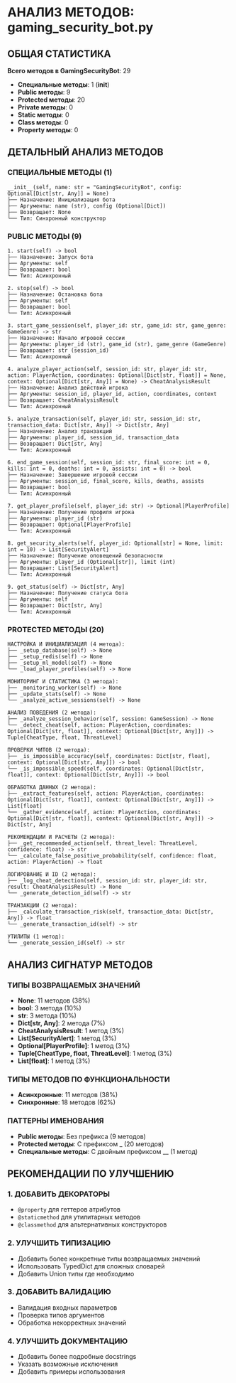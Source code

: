 # АНАЛИЗ МЕТОДОВ: gaming_security_bot.py

## ОБЩАЯ СТАТИСТИКА
**Всего методов в GamingSecurityBot**: 29
- **Специальные методы**: 1 (__init__)
- **Public методы**: 9
- **Protected методы**: 20
- **Private методы**: 0
- **Static методы**: 0
- **Class методы**: 0
- **Property методы**: 0

## ДЕТАЛЬНЫЙ АНАЛИЗ МЕТОДОВ

### СПЕЦИАЛЬНЫЕ МЕТОДЫ (1)
```
__init__(self, name: str = "GamingSecurityBot", config: Optional[Dict[str, Any]] = None)
├── Назначение: Инициализация бота
├── Аргументы: name (str), config (Optional[Dict])
├── Возвращает: None
└── Тип: Синхронный конструктор
```

### PUBLIC МЕТОДЫ (9)
```
1. start(self) -> bool
├── Назначение: Запуск бота
├── Аргументы: self
├── Возвращает: bool
└── Тип: Асинхронный

2. stop(self) -> bool
├── Назначение: Остановка бота
├── Аргументы: self
├── Возвращает: bool
└── Тип: Асинхронный

3. start_game_session(self, player_id: str, game_id: str, game_genre: GameGenre) -> str
├── Назначение: Начало игровой сессии
├── Аргументы: player_id (str), game_id (str), game_genre (GameGenre)
├── Возвращает: str (session_id)
└── Тип: Асинхронный

4. analyze_player_action(self, session_id: str, player_id: str, action: PlayerAction, coordinates: Optional[Dict[str, float]] = None, context: Optional[Dict[str, Any]] = None) -> CheatAnalysisResult
├── Назначение: Анализ действий игрока
├── Аргументы: session_id, player_id, action, coordinates, context
├── Возвращает: CheatAnalysisResult
└── Тип: Асинхронный

5. analyze_transaction(self, player_id: str, session_id: str, transaction_data: Dict[str, Any]) -> Dict[str, Any]
├── Назначение: Анализ транзакций
├── Аргументы: player_id, session_id, transaction_data
├── Возвращает: Dict[str, Any]
└── Тип: Асинхронный

6. end_game_session(self, session_id: str, final_score: int = 0, kills: int = 0, deaths: int = 0, assists: int = 0) -> bool
├── Назначение: Завершение игровой сессии
├── Аргументы: session_id, final_score, kills, deaths, assists
├── Возвращает: bool
└── Тип: Асинхронный

7. get_player_profile(self, player_id: str) -> Optional[PlayerProfile]
├── Назначение: Получение профиля игрока
├── Аргументы: player_id (str)
├── Возвращает: Optional[PlayerProfile]
└── Тип: Асинхронный

8. get_security_alerts(self, player_id: Optional[str] = None, limit: int = 10) -> List[SecurityAlert]
├── Назначение: Получение оповещений безопасности
├── Аргументы: player_id (Optional[str]), limit (int)
├── Возвращает: List[SecurityAlert]
└── Тип: Асинхронный

9. get_status(self) -> Dict[str, Any]
├── Назначение: Получение статуса бота
├── Аргументы: self
├── Возвращает: Dict[str, Any]
└── Тип: Асинхронный
```

### PROTECTED МЕТОДЫ (20)
```
НАСТРОЙКА И ИНИЦИАЛИЗАЦИЯ (4 метода):
├── _setup_database(self) -> None
├── _setup_redis(self) -> None
├── _setup_ml_model(self) -> None
└── _load_player_profiles(self) -> None

МОНИТОРИНГ И СТАТИСТИКА (3 метода):
├── _monitoring_worker(self) -> None
├── _update_stats(self) -> None
└── _analyze_active_sessions(self) -> None

АНАЛИЗ ПОВЕДЕНИЯ (2 метода):
├── _analyze_session_behavior(self, session: GameSession) -> None
└── _detect_cheat(self, action: PlayerAction, coordinates: Optional[Dict[str, float]], context: Optional[Dict[str, Any]]) -> Tuple[CheatType, float, ThreatLevel]

ПРОВЕРКИ ЧИТОВ (2 метода):
├── _is_impossible_accuracy(self, coordinates: Dict[str, float], context: Optional[Dict[str, Any]]) -> bool
└── _is_impossible_speed(self, coordinates: Optional[Dict[str, float]], context: Optional[Dict[str, Any]]) -> bool

ОБРАБОТКА ДАННЫХ (2 метода):
├── _extract_features(self, action: PlayerAction, coordinates: Optional[Dict[str, float]], context: Optional[Dict[str, Any]]) -> List[float]
└── _gather_evidence(self, action: PlayerAction, coordinates: Optional[Dict[str, float]], context: Optional[Dict[str, Any]]) -> Dict[str, Any]

РЕКОМЕНДАЦИИ И РАСЧЕТЫ (2 метода):
├── _get_recommended_action(self, threat_level: ThreatLevel, confidence: float) -> str
└── _calculate_false_positive_probability(self, confidence: float, action: PlayerAction) -> float

ЛОГИРОВАНИЕ И ID (2 метода):
├── _log_cheat_detection(self, session_id: str, player_id: str, result: CheatAnalysisResult) -> None
└── _generate_detection_id(self) -> str

ТРАНЗАКЦИИ (2 метода):
├── _calculate_transaction_risk(self, transaction_data: Dict[str, Any]) -> float
└── _generate_transaction_id(self) -> str

УТИЛИТЫ (1 метод):
└── _generate_session_id(self) -> str
```

## АНАЛИЗ СИГНАТУР МЕТОДОВ

### ТИПЫ ВОЗВРАЩАЕМЫХ ЗНАЧЕНИЙ
- **None**: 11 методов (38%)
- **bool**: 3 метода (10%)
- **str**: 3 метода (10%)
- **Dict[str, Any]**: 2 метода (7%)
- **CheatAnalysisResult**: 1 метод (3%)
- **List[SecurityAlert]**: 1 метод (3%)
- **Optional[PlayerProfile]**: 1 метод (3%)
- **Tuple[CheatType, float, ThreatLevel]**: 1 метод (3%)
- **List[float]**: 1 метод (3%)

### ТИПЫ МЕТОДОВ ПО ФУНКЦИОНАЛЬНОСТИ
- **Асинхронные**: 11 методов (38%)
- **Синхронные**: 18 методов (62%)

### ПАТТЕРНЫ ИМЕНОВАНИЯ
- **Public методы**: Без префикса (9 методов)
- **Protected методы**: С префиксом _ (20 методов)
- **Специальные методы**: С двойным префиксом __ (1 метод)

## РЕКОМЕНДАЦИИ ПО УЛУЧШЕНИЮ

### 1. ДОБАВИТЬ ДЕКОРАТОРЫ
- `@property` для геттеров атрибутов
- `@staticmethod` для утилитарных методов
- `@classmethod` для альтернативных конструкторов

### 2. УЛУЧШИТЬ ТИПИЗАЦИЮ
- Добавить более конкретные типы возвращаемых значений
- Использовать TypedDict для сложных словарей
- Добавить Union типы где необходимо

### 3. ДОБАВИТЬ ВАЛИДАЦИЮ
- Валидация входных параметров
- Проверка типов аргументов
- Обработка некорректных значений

### 4. УЛУЧШИТЬ ДОКУМЕНТАЦИЮ
- Добавить более подробные docstrings
- Указать возможные исключения
- Добавить примеры использования